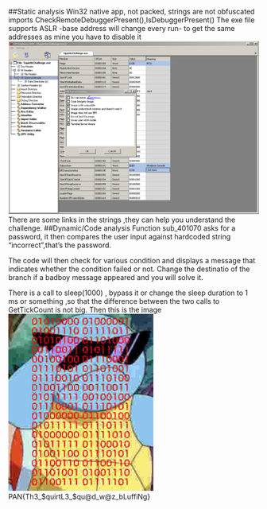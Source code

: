 ##Static analysis
Win32 native app, not packed, strings are not obfuscated imports CheckRemoteDebuggerPresent(),IsDebuggerPresent() 
The exe file supports ASLR -base address will change every run- to get the same addresses as mine you have to disable it 
![](1.PNG)  
There are some links in the strings ,they can help you understand the challenge.
##Dynamic/Code analysis
Function sub_401070 asks for a password, it then compares the user input against hardcoded string “incorrect”,that’s the password.  

The code will then check for various condition and displays a message that indicates whether the condition failed or not.
Change the destinatio of the branch if a badboy message appeared and you will solve it.

There is a call to sleep(1000) , bypass it or change the sleep duration to 1 ms or something ,so that the difference between the two calls to GetTickCount is not big.
Then this is the image ![](answer.jpg)  
PAN{Th3_$quirtL3_$qu@d_w@z_bLuffiNg}
